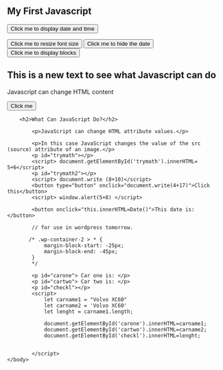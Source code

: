 <!DOCTYPE html>
<html>
    <body>
        <h2> My First Javascript</h2>
        <button type="button" onclick="document.getElementById('demo').innerHTML= Date()"> Click me to display date and time</button>
        <p id="demo"></p>
        <button type="button" onclick="document.getElementById('demo').style.fontSize='35px'">Click me to resize font size</button>
        <button type="button" onclick="document.getElementById('demo').style.display='none'">Click me to hide the date</button>
        <button type="button" onclick="document.getElementById('demo').style.display='block'">Click me to display blocks</button>
        <h2> This is a new text to see what Javascript can do</h2>
        <p id="anew"> Javascript can change HTML content</p>
        <button type="button" onclick='document.getElementById("anew").innerHTML= "Hey Javascript Test"'> Click me </button>

        <h2>What Can JavaScript Do?</h2>

            <p>JavaScript can change HTML attribute values.</p>

            <p>In this case JavaScript changes the value of the src (source) attribute of an image.</p>
            <p id="trymath"></p>
            <script> document.getElementById('trymath').innerHTML= 5+6</script>
            <p id="trymath2"></p>
            <script> document.write (8+10)</script>
            <button type="button" onclick="document.write(4+17)">Click this</button>
            <script> window.alert(5+8) </script>
            
            <button onclick="this.innerHTML=Date()">This date is: </button>
            
            // for use in wordpress tomorrow.
            
           /* .wp-container-2 > * {
                margin-block-start: -25px;
                margin-block-end: -45px;
            }
            */

            <p id="carone"> Car one is: </p>
            <p id="cartwo"> Car two is: </p>
            <p id="checkl"></p>
            <script>
                let carname1 = "Volvo XC60"
                let carname2 = 'Volvo XC60'
                let lenght = carname1.length;

                document.getElementById('carone').innerHTML=carname1;
                document.getElementById('cartwo').innerHTML=carname2;
                document.getElementById('checkl').innerHTML=lenght;


            </script>
    </body>

</html>
